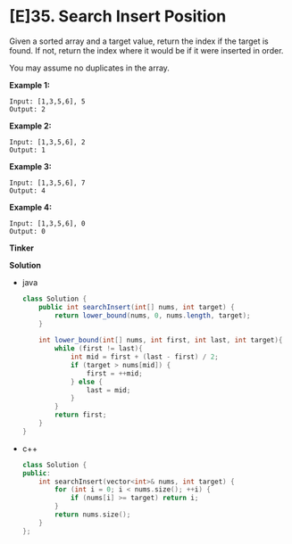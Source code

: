 # [E]35. Search Insert Position

Given a sorted array and a target value, return the index if the target is found. If not, return the index where it would be if it were inserted in order.

You may assume no duplicates in the array.

**Example 1:**

```
Input: [1,3,5,6], 5
Output: 2
```

**Example 2:**

```
Input: [1,3,5,6], 2
Output: 1
```

**Example 3:**

```
Input: [1,3,5,6], 7
Output: 4
```

**Example 4:**

```
Input: [1,3,5,6], 0
Output: 0
```

**Tinker**



**Solution**

+ java

  ```java
  class Solution {
      public int searchInsert(int[] nums, int target) {
          return lower_bound(nums, 0, nums.length, target);
      }
      
      int lower_bound(int[] nums, int first, int last, int target){
          while (first != last){
              int mid = first + (last - first) / 2;
              if (target > nums[mid]) {
                  first = ++mid;
              } else {
                  last = mid;
              }
          }
          return first;
      }
  }
  ```

+ c++

  ```c++
  class Solution {
  public:
      int searchInsert(vector<int>& nums, int target) {
          for (int i = 0; i < nums.size(); ++i) {
              if (nums[i] >= target) return i;
          }
          return nums.size();
      }
  };
  ```

  

